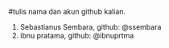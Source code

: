 #tulis nama dan akun github kalian. 
1. Sebastianus Sembara, github: @ssembara 
2. ibnu pratama, github: @ibnuprtma